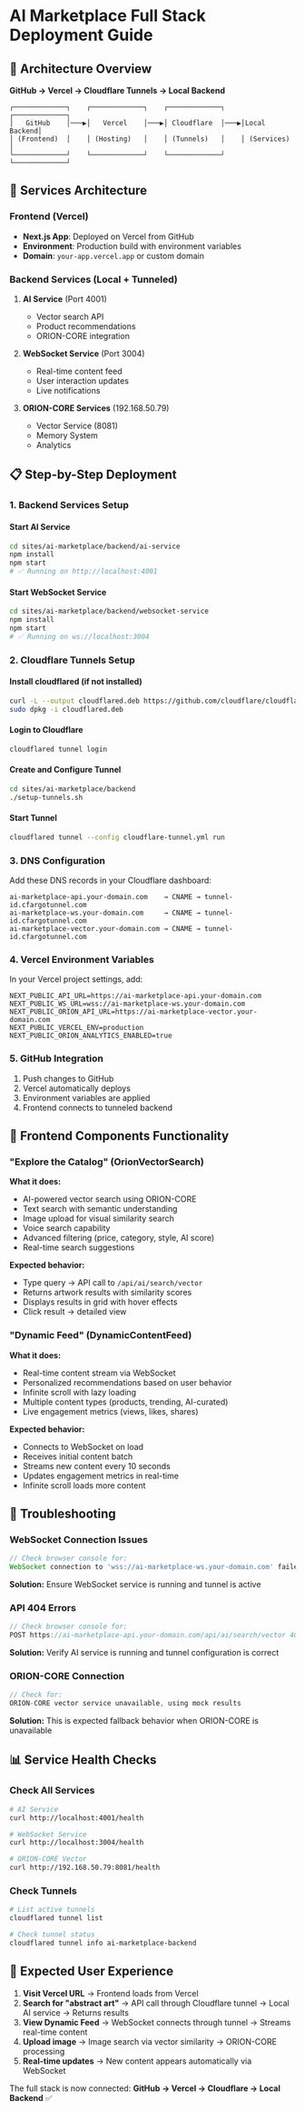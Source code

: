 # AI Marketplace Full Stack Deployment Guide

## 🎯 Architecture Overview

**GitHub → Vercel → Cloudflare Tunnels → Local Backend**

```
┌─────────────┐    ┌─────────────┐    ┌─────────────┐    ┌─────────────┐
│   GitHub    │───▶│   Vercel    │───▶│ Cloudflare  │───▶│Local Backend│
│ (Frontend)  │    │ (Hosting)   │    │ (Tunnels)   │    │ (Services)  │
└─────────────┘    └─────────────┘    └─────────────┘    └─────────────┘
```

## 🚀 Services Architecture

### Frontend (Vercel)
- **Next.js App**: Deployed on Vercel from GitHub
- **Environment**: Production build with environment variables
- **Domain**: `your-app.vercel.app` or custom domain

### Backend Services (Local + Tunneled)
1. **AI Service** (Port 4001)
   - Vector search API
   - Product recommendations
   - ORION-CORE integration

2. **WebSocket Service** (Port 3004)
   - Real-time content feed
   - User interaction updates
   - Live notifications

3. **ORION-CORE Services** (192.168.50.79)
   - Vector Service (8081)
   - Memory System
   - Analytics

## 📋 Step-by-Step Deployment

### 1. Backend Services Setup

#### Start AI Service
```bash
cd sites/ai-marketplace/backend/ai-service
npm install
npm start
# ✅ Running on http://localhost:4001
```

#### Start WebSocket Service
```bash
cd sites/ai-marketplace/backend/websocket-service
npm install
npm start
# ✅ Running on ws://localhost:3004
```

### 2. Cloudflare Tunnels Setup

#### Install cloudflared (if not installed)
```bash
curl -L --output cloudflared.deb https://github.com/cloudflare/cloudflared/releases/latest/download/cloudflared-linux-amd64.deb
sudo dpkg -i cloudflared.deb
```

#### Login to Cloudflare
```bash
cloudflared tunnel login
```

#### Create and Configure Tunnel
```bash
cd sites/ai-marketplace/backend
./setup-tunnels.sh
```

#### Start Tunnel
```bash
cloudflared tunnel --config cloudflare-tunnel.yml run
```

### 3. DNS Configuration

Add these DNS records in your Cloudflare dashboard:
```
ai-marketplace-api.your-domain.com    → CNAME → tunnel-id.cfargotunnel.com
ai-marketplace-ws.your-domain.com     → CNAME → tunnel-id.cfargotunnel.com
ai-marketplace-vector.your-domain.com → CNAME → tunnel-id.cfargotunnel.com
```

### 4. Vercel Environment Variables

In your Vercel project settings, add:
```env
NEXT_PUBLIC_API_URL=https://ai-marketplace-api.your-domain.com
NEXT_PUBLIC_WS_URL=wss://ai-marketplace-ws.your-domain.com
NEXT_PUBLIC_ORION_API_URL=https://ai-marketplace-vector.your-domain.com
NEXT_PUBLIC_VERCEL_ENV=production
NEXT_PUBLIC_ORION_ANALYTICS_ENABLED=true
```

### 5. GitHub Integration

1. Push changes to GitHub
2. Vercel automatically deploys
3. Environment variables are applied
4. Frontend connects to tunneled backend

## 🔧 Frontend Components Functionality

### "Explore the Catalog" (OrionVectorSearch)
**What it does:**
- AI-powered vector search using ORION-CORE
- Text search with semantic understanding
- Image upload for visual similarity search
- Voice search capability
- Advanced filtering (price, category, style, AI score)
- Real-time search suggestions

**Expected behavior:**
- Type query → API call to `/api/ai/search/vector`
- Returns artwork results with similarity scores
- Displays results in grid with hover effects
- Click result → detailed view

### "Dynamic Feed" (DynamicContentFeed)
**What it does:**
- Real-time content stream via WebSocket
- Personalized recommendations based on user behavior
- Infinite scroll with lazy loading
- Multiple content types (products, trending, AI-curated)
- Live engagement metrics (views, likes, shares)

**Expected behavior:**
- Connects to WebSocket on load
- Receives initial content batch
- Streams new content every 10 seconds
- Updates engagement metrics in real-time
- Infinite scroll loads more content

## 🐛 Troubleshooting

### WebSocket Connection Issues
```javascript
// Check browser console for:
WebSocket connection to 'wss://ai-marketplace-ws.your-domain.com' failed
```
**Solution:** Ensure WebSocket service is running and tunnel is active

### API 404 Errors
```javascript
// Check browser console for:
POST https://ai-marketplace-api.your-domain.com/api/ai/search/vector 404
```
**Solution:** Verify AI service is running and tunnel configuration is correct

### ORION-CORE Connection
```javascript
// Check for:
ORION-CORE vector service unavailable, using mock results
```
**Solution:** This is expected fallback behavior when ORION-CORE is unavailable

## 📊 Service Health Checks

### Check All Services
```bash
# AI Service
curl http://localhost:4001/health

# WebSocket Service  
curl http://localhost:3004/health

# ORION-CORE Vector
curl http://192.168.50.79:8081/health
```

### Check Tunnels
```bash
# List active tunnels
cloudflared tunnel list

# Check tunnel status
cloudflared tunnel info ai-marketplace-backend
```

## 🎉 Expected User Experience

1. **Visit Vercel URL** → Frontend loads from Vercel
2. **Search for "abstract art"** → API call through Cloudflare tunnel → Local AI service → Returns results
3. **View Dynamic Feed** → WebSocket connects through tunnel → Streams real-time content
4. **Upload image** → Image search via vector similarity → ORION-CORE processing
5. **Real-time updates** → New content appears automatically via WebSocket

The full stack is now connected: **GitHub → Vercel → Cloudflare → Local Backend** ✅
